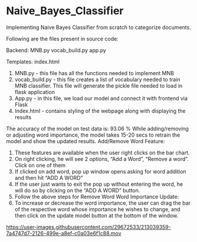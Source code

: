 # Naive_Bayes_Classifier

Implementing Naive Bayes Classifier from scratch to categorize documents.

Following are the files present in source code:

Backend: 
MNB.py
vocab_build.py 
app.py

Templates: 
index.html

1. MNB.py - this file has all the functions needed to implement MNB
2. vocab_build.py - this file creates a list of vocabulary needed to train MNB classifier. This
file will generate the pickle file needed to load in flask application
3. App.py - in this file, we load our model and connect it with frontend via Flask
4. Index.html - contains styling of the webpage along with displaying the results


The accuracy of the model on test data is: 93.06 %
While adding/removing or adjusting word importance, the model takes 15-20 secs to retrain the model and show the updated results.
Add/Remove Word Feature:
1. These features are available when the user right clicks on the bar chart.
2. On right clicking, he will see 2 options, “Add a Word”, “Remove a word”. Click on one
of them
3. If clicked on add word, pop up window opens asking for word addition and then hit
“ADD A WORD”
4. If the user just wants to exit the pop up without entering the word, he will do so by
clicking on the “ADD A WORD” button.
5. Follow the above steps for Remove Word
Word Importance Update:
1. To increase or decrease the word importance, the user can drag the bar of the
respective word whose importance he wishes to change, and then click on the update model button at the bottom of the window.





https://user-images.githubusercontent.com/29672533/213039359-7a4747d7-2126-499e-a8ef-c0a03e6f1c88.mov



